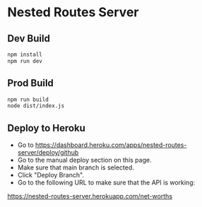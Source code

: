 # Nested Routes Server

## Dev Build

```bash
npm install
npm run dev
```

## Prod Build

```bash
npm run build
node dist/index.js
```

## Deploy to Heroku

- Go to https://dashboard.heroku.com/apps/nested-routes-server/deploy/github
- Go to the manual deploy section on this page.
- Make sure that main branch is selected.
- Click "Deploy Branch".
- Go to the following URL to make sure that the API is working:

https://nested-routes-server.herokuapp.com/net-worths
